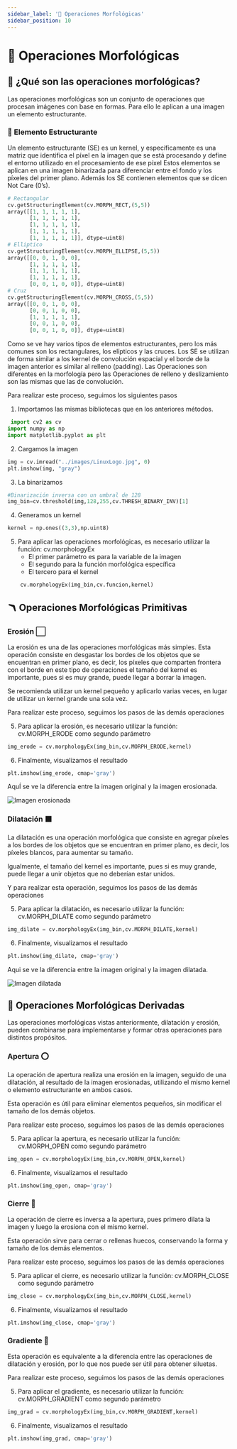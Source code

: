 ```yaml
---
sidebar_label: '🐼 Operaciones Morfológicas'
sidebar_position: 10
---
```


# 🐼 Operaciones Morfológicas

## 📝 ¿Qué son las operaciones morfológicas?

Las operaciones morfológicas son un conjunto de operaciones que procesan imágenes con base en formas. Para ello le aplican a una imagen un elemento estructurante.

### 🔳 Elemento Estructurante

Un elemento estructurante (SE) es un kernel, y específicamente es una matriz que identifica el píxel en la imagen que se está procesando y define el entorno utilizado en el procesamiento de ese píxel
Estos elementos se aplican en una imagen binarizada para diferenciar entre el fondo y los píxeles del primer plano. Además los SE contienen elementos que se dicen Not Care (0’s).

```Python title="Ejemplos de un elemento estructurante"
# Rectangular
cv.getStructuringElement(cv.MORPH_RECT,(5,5))
array([[1, 1, 1, 1, 1],
       [1, 1, 1, 1, 1],
       [1, 1, 1, 1, 1],
       [1, 1, 1, 1, 1],
       [1, 1, 1, 1, 1]], dtype=uint8)
# Elliptico
cv.getStructuringElement(cv.MORPH_ELLIPSE,(5,5))
array([[0, 0, 1, 0, 0],
       [1, 1, 1, 1, 1],
       [1, 1, 1, 1, 1],
       [1, 1, 1, 1, 1],
       [0, 0, 1, 0, 0]], dtype=uint8)
# Cruz
cv.getStructuringElement(cv.MORPH_CROSS,(5,5))
array([[0, 0, 1, 0, 0],
       [0, 0, 1, 0, 0],
       [1, 1, 1, 1, 1],
       [0, 0, 1, 0, 0],
       [0, 0, 1, 0, 0]], dtype=uint8)
```

Como se ve hay varios tipos de elementos estructurantes, pero los más comunes son los rectangulares, los elípticos y las cruces.
Los SE se utilizan de forma similar a los kernel de convolución espacial y el borde de la imagen anterior es similar al relleno (padding). Las Operaciones son diferentes en la morfología pero las Operaciones de relleno y deslizamiento son las mismas que las de convolución.

Para realizar este proceso, seguimos los siguientes pasos

1. Importamos las mismas bibliotecas que en los anteriores métodos.

```python title="Importar bibliotecas"
 import cv2 as cv
import numpy as np
import matplotlib.pyplot as plt
```

2. Cargamos la imagen

```python title="Leer imagen"
img = cv.imread("../images/LinuxLogo.jpg", 0)
plt.imshow(img, "gray")
```

3. La binarizamos

```python title="Binarizar imagen"
#Binarización inversa con un umbral de 128
img_bin=cv.threshold(img,128,255,cv.THRESH_BINARY_INV)[1]
```

4. Generamos un kernel

```python title="Definir kernel"
kernel = np.ones((3,3),np.uint8)
```

5. Para aplicar las operaciones morfológicas, es necesario utilizar la función: cv.morphologyEx
   - El primer parámetro es para la variable de la imagen
   - El segundo para la función morfológica específica
   - El tercero para el kernel

```python title="Función morfológica"
    cv.morphologyEx(img_bin,cv.funcion,kernel)
```

## 🪃 Operaciones Morfológicas Primitivas

### Erosión ⬜

La erosión es una de las operaciones morfológicas más simples. Esta operación consiste en desgastar los bordes de los objetos que se encuentran en primer plano, es decir, los píxeles que comparten frontera con el borde en este tipo de operaciones el tamaño del kernel es importante, pues si es muy grande, puede llegar a borrar la imagen.

Se recomienda utilizar un kernel pequeño y aplicarlo varias veces, en lugar de utilizar un kernel grande una sola vez.

Para realizar este proceso, seguimos los pasos de las demás operaciones

5. Para aplicar la erosión, es necesario utilizar la función: cv.MORPH_ERODE como segundo parámetro

```python title="Aplica función de erosión"
img_erode = cv.morphologyEx(img_bin,cv.MORPH_ERODE,kernel)
```

6. Finalmente, visualizamos el resultado

```python title="Plotear imagen"
plt.imshow(img_erode, cmap='gray')
```

AquÍ se ve la diferencia entre la imagen original y la imagen erosionada.

![Imagen erosionada](/img/procesamiento-de-imagenes/imagenes/opmorf/erode.png)

### Dilatación ⬛

La dilatación es una operación morfológica que consiste en agregar píxeles a los bordes de los objetos que se encuentran en primer plano, es decir, los píxeles blancos, para aumentar su tamaño.

Igualmente, el tamaño del kernel es importante, pues si es muy grande, puede llegar a unir objetos que no deberían estar unidos.

Y para realizar esta operación, seguimos los pasos de las demás operaciones

5. Para aplicar la dilatación, es necesario utilizar la función: cv.MORPH_DILATE como segundo parámetro

```python title="Aplica función de dilatación"
img_dilate = cv.morphologyEx(img_bin,cv.MORPH_DILATE,kernel)
```

6. Finalmente, visualizamos el resultado

```python title="Plotear imagen"
plt.imshow(img_dilate, cmap='gray')
```

Aqui se ve la diferencia entre la imagen original y la imagen dilatada.

![Imagen dilatada](/img/procesamiento-de-imagenes/imagenes/opmorf/dil.png)

## 🎨 Operaciones Morfológicas Derivadas

Las operaciones morfológicas vistas anteriormente, dilatación y erosión, pueden combinarse para implementarse y formar otras operaciones para distintos propósitos.

### Apertura ⭕

La operación de apertura realiza una erosión en la imagen, seguido de una dilatación, al resultado de la imagen erosionadas, utilizando el mismo kernel o elemento estructurante en ambos casos.

Esta operación es útil para eliminar elementos pequeños, sin modificar el tamaño de los demás objetos.

Para realizar este proceso, seguimos los pasos de las demás operaciones

5. Para aplicar la apertura, es necesario utilizar la función: cv.MORPH_OPEN como segundo parámetro

```python title="Aplica función de apertura"
img_open = cv.morphologyEx(img_bin,cv.MORPH_OPEN,kernel)
```

6. Finalmente, visualizamos el resultado

```python title="Plotear imagen"
plt.imshow(img_open, cmap='gray')
```

### Cierre 🔴

La operación de cierre es inversa a la apertura, pues primero dilata la imagen y luego la erosiona con el mismo kernel.

Esta operación sirve para cerrar o rellenas huecos, conservando la forma y tamaño de los demás elementos.

Para realizar este proceso, seguimos los pasos de las demás operaciones

5. Para aplicar el cierre, es necesario utilizar la función: cv.MORPH_CLOSE como segundo parámetro

```python title="Aplica función de cierre"
img_close = cv.morphologyEx(img_bin,cv.MORPH_CLOSE,kernel)
```

6. Finalmente, visualizamos el resultado

```python title="Plotear imagen"
plt.imshow(img_close, cmap='gray')
```

### Gradiente 🔲

Esta operación es equivalente a la diferencia entre las operaciones de dilatación y erosión, por lo que nos puede ser útil para obtener siluetas.

Para realizar este proceso, seguimos los pasos de las demás operaciones

5. Para aplicar el gradiente, es necesario utilizar la función: cv.MORPH_GRADIENT como segundo parámetro

```python title="Aplica función gradiente"
img_grad = cv.morphologyEx(img_bin,cv.MORPH_GRADIENT,kernel)
```

6. Finalmente, visualizamos el resultado

```python title="Plotear imagen"
plt.imshow(img_grad, cmap='gray')
```
